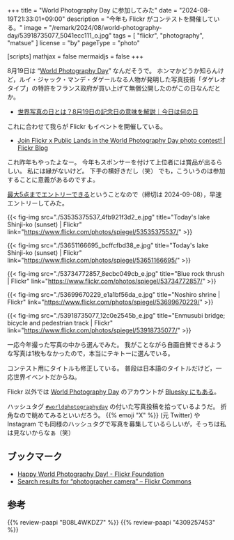 +++
title = "World Photography Day に参加してみた"
date =  "2024-08-19T21:33:01+09:00"
description = "今年も Flickr がコンテストを開催している。"
image = "/remark/2024/08/world-photography-day/53918735077_5041ecc111_o.jpg"
tags = [ "flickr", "photography", "matsue" ]
license = "by"
pageType = "photo"

[scripts]
  mathjax = false
  mermaidjs = false
+++

8月19日は “[World Photography Day]” なんだそうで。
ホンマかどうか知らんけど，ルイ・ジャック・マンデ・ダゲールなる人物が発明した写真技術「ダゲレオタイプ」の特許をフランス政府が買い上げて無償公開したのがこの日なんだとか。

- [世界写真の日とは？8月19日の記念日の意味を解説｜今日は何の日](https://bestcalendar.jp/articles/3484)

これに合わせて我らが Flickr もイベントを開催している。

- [Join Flickr x Public Lands in the World Photography Day photo contest! | Flickr Blog](https://blog.flickr.net/en/2024/08/16/join-flickr-x-public-lands-in-the-world-photography-day-photo-contest/)

これ昨年もやったよなー。
今年もスポンサーを付けて上位者には賞品が出るらしい。
私には縁がないけど。
下手の横好きだし（笑） でも，こういうのは参加することに意義があるのですよ。

[最大5点までエントリーできる](https://www.flickr.com/groups/worldphotographyday2024/discuss/72157721921293034/ "Contest FAQs [English] | World Photography Day 2024 Contest | Flickr")ということなので（締切は 2024-09-08），早速エントリーしてみた。

{{< fig-img src="./53535375537_4fb921f3d2_e.jpg" title="Today's lake Shinji-ko (sunset) | Flickr" link="https://www.flickr.com/photos/spiegel/53535375537/" >}}

{{< fig-img src="./53651166695_bcffcfbd38_e.jpg" title="Today's lake Shinji-ko (sunset) | Flickr" link="https://www.flickr.com/photos/spiegel/53651166695/" >}}

{{< fig-img src="./53734772857_8ecbc049cb_e.jpg" title="Blue rock thrush | Flickr" link="https://www.flickr.com/photos/spiegel/53734772857/" >}}

{{< fig-img src="./53699670229_e1a1bf56da_e.jpg" title="Noshiro shrine | Flickr" link="https://www.flickr.com/photos/spiegel/53699670229/" >}}

{{< fig-img src="./53918735077_12c0e2545b_e.jpg" title="Enmusubi bridge; bicycle and pedestrian track | Flickr" link="https://www.flickr.com/photos/spiegel/53918735077/" >}}

一応今年撮った写真の中から選んでみた。
我がことながら自画自賛できるような写真は1枚もなかったので，本当にテキトーに選んでいる。

コンテスト用にタイトルも修正している。
普段は日本語のタイトルだけど，一応世界イベントだからね。

Flickr 以外では [World Photography Day] のアカウントが [Bluesky にもある][@worldphotographyday.com on Bluesky]。

ハッシュタグ [`#worldphotographyday`](https://bsky.app/hashtag/WorldPhotographyDay) の付いた写真投稿を拾っているようだ。
折角なので眺めてみるといいだろう。
{{% emoji "X" %}} (元 Twitter) や Instagram でも同様のハッシュタグで写真を募集しているらしいが，そっちは私は見ないからなぁ（笑）

## ブックマーク

- [Happy World Photography Day! - Flickr Foundation](https://www.flickr.org/happy-world-photography-day/)
- [Search results for “photographer camera” – Flickr Commons](https://commons.flickr.org/search?query=photographer+camera)

[World Photography Day]: https://www.worldphotographyday.com/ "World Photography Day - World Photography Day - Monday, August 19th, 2024"
[@worldphotographyday.com on Bluesky]: https://bsky.app/profile/worldphotographyday.com "@worldphotographyday.com on Bluesky"

## 参考

{{% review-paapi "B08L4WKDZ7" %}} <!-- PowerShot ZOOM -->
{{% review-paapi "4309257453" %}} <!-- 天体写真集 KAGAYA 天空の庭 -->
